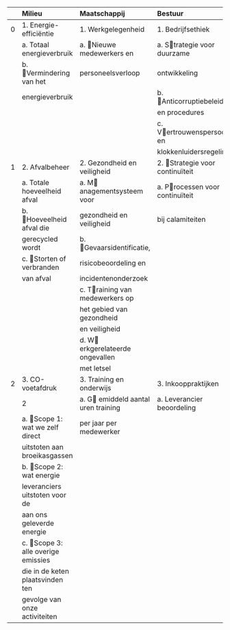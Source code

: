 |    | Milieu                             | Maatschappij                        | Bestuur                         |
|---:|:-----------------------------------|:------------------------------------|:--------------------------------|
|  0 | 1. Energie-efficiëntie             | 1. Werkgelegenheid                  | 1. Bedrijfsethiek               |
|    | a. Totaal energieverbruik          | a. Nieuwe medewerkers en           | a. Strategie voor duurzame     |
|    | b. Vermindering van het           | personeelsverloop                   | ontwikkeling                    |
|    | energieverbruik                    |                                     | b. Anticorruptiebeleid         |
|    |                                    |                                     | en procedures                   |
|    |                                    |                                     | c. Vertrouwenspersoon en       |
|    |                                    |                                     | klokkenluidersregeling          |
|  1 | 2. Afvalbeheer                     | 2. Gezondheid en veiligheid         | 2. Strategie voor continuïteit |
|    | a. Totale hoeveelheid afval        | a. M anagementsysteem voor         | a. Processen voor continuïteit |
|    | b. Hoeveelheid afval die          | gezondheid en veiligheid            | bij calamiteiten                |
|    | gerecycled wordt                   | b. Gevaarsidentificatie,           |                                 |
|    | c. Storten of verbranden          | risicobeoordeling en                |                                 |
|    | van afval                          | incidentenonderzoek                 |                                 |
|    |                                    | c. Training van medewerkers op     |                                 |
|    |                                    | het gebied van gezondheid           |                                 |
|    |                                    | en veiligheid                       |                                 |
|    |                                    | d. W erkgerelateerde ongevallen    |                                 |
|    |                                    | met letsel                          |                                 |
|  2 | 3. CO-voetafdruk                   | 3. Training en onderwijs            | 3. Inkooppraktijken             |
|    | 2                                  | a. G emiddeld aantal uren training | a. Leverancier beoordeling      |
|    | a. Scope 1: wat we zelf direct    | per jaar per medewerker             |                                 |
|    | uitstoten aan broeikasgassen       |                                     |                                 |
|    | b. Scope 2: wat energie­          |                                     |                                 |
|    | leveranciers uitstoten voor de     |                                     |                                 |
|    | aan ons geleverde energie          |                                     |                                 |
|    | c. Scope 3: alle overige emissies |                                     |                                 |
|    | die in de keten plaatsvinden ten   |                                     |                                 |
|    | gevolge van onze activiteiten      |                                     |                                 |